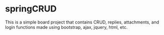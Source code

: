# springCRUD
This is a simple board project that contains CRUD, replies, attachments, and login functions made using bootstrap, ajax, jquery, html, etc.
